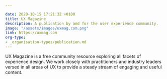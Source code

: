 ```yaml
---

date: 2020-10-15 17:21:32 +0100
title: UX Magazine
description: A publication by and for the user experience community.
image: "/assets/images/uxmag.com.png"
link: https://uxmag.com
org-type: 
- _organisation-types/publication.md
---
```

UX Magazine is a free community resource exploring all facets of experience design. We work closely with practitioners and industry leaders versed in all areas of UX to provide a steady stream of engaging and useful content.
